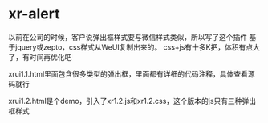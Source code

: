 # xr-alert
以前在公司的时候，客户说弹出框样式要与微信样式类似，所以写了这个插件
基于jquery或zepto，css样式从WeUI复制出来的。
css+js有十多K把，体积有点大了，有时间再优化吧

xrui1.1.html里面包含很多类型的弹出框，里面都有详细的代码注释，具体查看源码就行

xrui1.2.html是个demo，引入了xr1.2.js和xr1.2.css，这个版本的js只有三种弹出框样式


